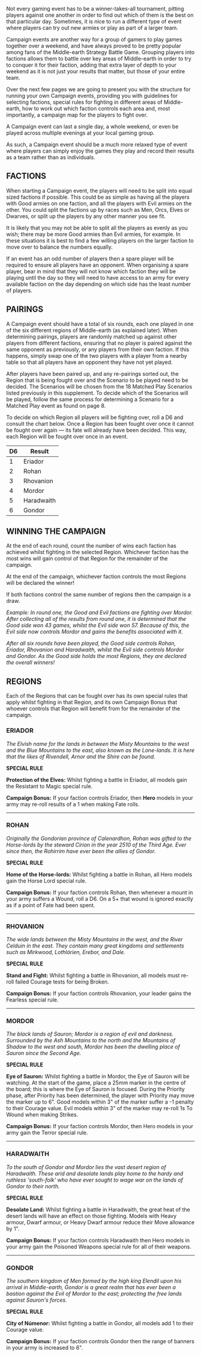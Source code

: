 ﻿Not every gaming event has to be a winner-takes-all tournament, pitting players against one another in order to find out which of them is the best on that particular day. Sometimes, it is nice to run a different type of event where players can try out new armies or play as part of a larger team.

Campaign events are another way for a group of gamers to play games together over a weekend, and have always proved to be pretty popular among fans of the Middle-earth Strategy Battle Game. Grouping players into factions allows them to battle over key areas of Middle-earth in order to try to conquer it for their faction, adding that extra layer of depth to your weekend as it is not just your results that matter, but those of your entire team.

Over the next few pages we are going to present you with the structure for running your own Campaign events, providing you with guidelines for selecting factions, special rules for fighting in different areas of Middle-earth, how to work out which faction controls each area and, most importantly, a campaign map for the players to fight over.

A Campaign event can last a single day, a whole weekend, or even be played across multiple evenings at your local gaming group.

As such, a Campaign event should be a much more relaxed type of event where players can simply enjoy the games they play and record their results as a team rather than as individuals.

## FACTIONS

When starting a Campaign event, the players will need to be split into equal sized factions if possible. This could be as simple as having all the players with Good armies on one faction, and all the players with Evil armies on the other. You could split the factions up by races such as Men, Orcs, Elves or Dwarves, or split up the players by any other manner you see fit.

It is likely that you may not be able to split all the players as evenly as you wish; there may be more Good armies than Evil armies, for example. In these situations it is best to find a few willing players on the larger faction to move over to balance the numbers equally.

If an event has an odd number of players then a spare player will be required to ensure all players have an opponent. When organising a spare player, bear in mind that they will not know which faction they will be playing until the day so they will need to have access to an army for every available faction on the day depending on which side has the least number of players.

## PAIRINGS

A Campaign event should have a total of six rounds, each one played in one of the six different regions of Middle-earth (as explained later). When determining pairings, players are randomly matched up against other players from different factions, ensuring that no player is paired against the same opponent as previously, or any players from their own faction. If this happens, simply swap one of the two players with a player from a nearby table so that all players have an opponent they have not yet played.

After players have been paired up, and any re-pairings sorted out, the Region that is being fought over and the Scenario to be played need to be decided. The Scenarios will be chosen from the 18 Matched Play Scenarios listed previously in this supplement. To decide which of the Scenarios will be played, follow the same process for determining a Scenario for a Matched Play event as found on page 8.

To decide on which Region all players will be fighting over, roll a D6 and consult the chart below. Once a Region has been fought over once it cannot be fought over again — its fate will already have been decided. This way, each Region will be fought over once in an event.

| D6| Result |
|-----------|------------|
| 1 | Eriador|
| 2 | Rohan|
| 3 | Rhovanion|
| 4 | Mordor |
| 5 | Haradwaith |
| 6 | Gondor |

## WINNING THE CAMPAIGN

At the end of each round, count the number of wins each faction has achieved whilst fighting in the selected Region. Whichever faction has the most wins will gain control of that Region for the remainder of the campaign.

At the end of the campaign, whichever faction controls the most Regions will be declared the winner!

If both factions control the same number of regions then the campaign is a draw.

*Example: In round one, the Good and Evil factions are fighting over Mordor. After collecting all of the results from round one, it is determined that the Good side won 43 games, whilst the Evil side won 57. Because of this, the Evil side now controls Mordor and gains the benefits associated with it.*

*After all six rounds have been played, the Good side controls Rohan, Eriador, Rhovanion and Haradwaith, whilst the Evil side controls Mordor and Gondor. As the Good side holds the most Regions, they are declared the overall winners!*

## REGIONS

Each of the Regions that can be fought over has its own special rules that apply whilst fighting in that Region, and its own Campaign Bonus that whoever controls that Region will benefit from for the remainder of the campaign.

### ERIADOR

*The Elvish name for the lands in between the Misty Mountains to the west and the Blue Mountains to the east, also known as the Lone-lands. It is here that the likes of Rivendell, Arnor and the Shire can be found.*

**SPECIAL RULE**

**Protection of the Elves:** Whilst fighting a battle in Eriador, all models gain the Resistant to Magic special rule.

**Campaign Bonus:** If your faction controls Eriador, then **Hero** models in your army may re-roll results of a 1 when making Fate rolls.

---

### ROHAN

*Originally the Gondorian province of Calenardhon, Rohan was gifted to the Horse-lords by the steward Cirion in the year 2510 of the Third Age. Ever since then, the Rohirrim have ever been the allies of Gondor.*

**SPECIAL RULE**

**Home of the Horse-lords:** Whilst fighting a battle in Rohan, all Hero models gain the Horse Lord special rule.

**Campaign Bonus:** If your faction controls Rohan, then whenever a mount in your army suffers a Wound, roll a D6. On a 5+ that wound is ignored exactly as if a point of Fate had been spent.

---

### RHOVANION

*The wide lands between the Misty Mountains in the west, and the River Celduin in the east. They contain many great kingdoms and settlements such as Mirkwood, Lothlórien, Erebor, and Dale.*

**SPECIAL RULE**

**Stand and Fight:** Whilst fighting a battle in Rhovanion, all models must re-roll failed Courage tests for being Broken.

**Campaign Bonus:** If your faction controls Rhovanion, your leader gains the Fearless special rule.

---

### MORDOR

*The black lands of Sauron; Mordor is a region of evil and darkness. Surrounded by the Ash Mountains to the north and the Mountains of Shadow to the west and south, Mordor has been the dwelling place of Sauron since the Second Age.*

**SPECIAL RULE**

**Eye of Sauron:** Whilst fighting a battle in Mordor, the Eye of Sauron will be watching. At the start of the game, place a 25mm marker in the centre of the board; this is where the Eye of Sauron is focused. During the Priority phase, after Priority has been determined, the player with Priority may move the marker up to 6". Good models within 3" of the marker suffer a -1 penalty to their Courage value. Evil models within 3" of the marker may re-roll 1s To Wound when making Strikes.

**Campaign Bonus:** If your faction controls Mordor, then Hero models in your army gain the Terror special rule.

---

### HARADWAITH

*To the south of Gondor and Mordor lies the vast desert region of Haradwaith. These arid and desolate lands play home to the hardy and ruthless 'south-folk' who have ever sought to wage war on the lands of Gondor to their north.*

**SPECIAL RULE**

**Desolate Land:** Whilst fighting a battle in Haradwaith, the great heat of the desert lands will have an effect on those fighting. Models with Heavy armour, Dwarf armour, or Heavy Dwarf armour reduce their Move allowance by 1".

**Campaign Bonus:** If your faction controls Haradwaith then Hero models in your army gain the Poisoned Weapons special rule for all of their weapons.

---

### GONDOR

*The southern kingdom of Men formed by the high king Elendil upon his arrival in Middle-earth, Gondor is a great realm that has ever been a bastion against the Evil of Mordor to the east; protecting the free lands against Sauron's forces.*

**SPECIAL RULE**

**City of Númenor:** Whilst fighting a battle in Gondor, all models add 1 to their Courage value.

**Campaign Bonus:** If your faction controls Gondor then the range of banners in your army is increased to 6".

